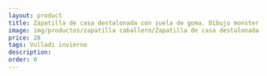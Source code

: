 ```yaml
---
layout: product
title: Zapatilla de casa destalonada con suela de goma. Dibujo monster
image: img/productos/zapatilla caballero/Zapatilla de casa destalonada con suela de goma. Dibujo monster=28=Vulladi invierno.webp
price: 28
tags: Vulladi invierno
description: 
order: 0
---
```

